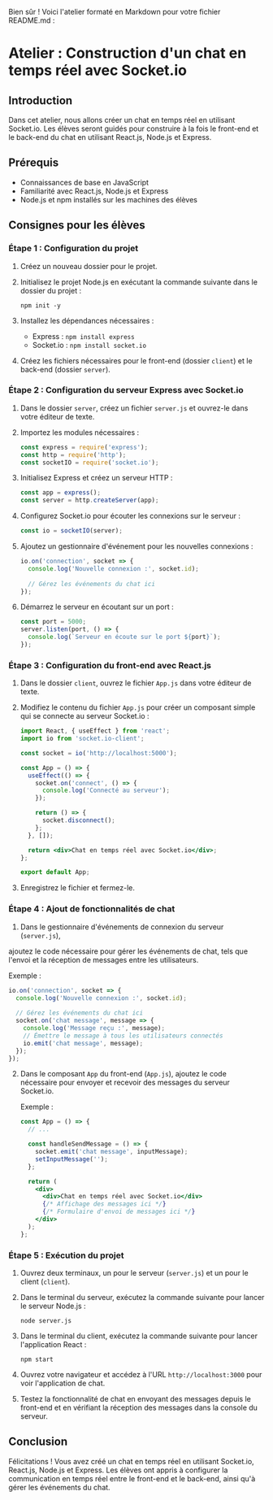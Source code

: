 Bien sûr ! Voici l'atelier formaté en Markdown pour votre fichier README.md :

# Atelier : Construction d'un chat en temps réel avec Socket.io

## Introduction
Dans cet atelier, nous allons créer un chat en temps réel en utilisant Socket.io. Les élèves seront guidés pour construire à la fois le front-end et le back-end du chat en utilisant React.js, Node.js et Express.

## Prérequis
- Connaissances de base en JavaScript
- Familiarité avec React.js, Node.js et Express
- Node.js et npm installés sur les machines des élèves

## Consignes pour les élèves

### Étape 1 : Configuration du projet

1. Créez un nouveau dossier pour le projet.

2. Initialisez le projet Node.js en exécutant la commande suivante dans le dossier du projet :
   ```
   npm init -y
   ```

3. Installez les dépendances nécessaires :
   - Express : `npm install express`
   - Socket.io : `npm install socket.io`

4. Créez les fichiers nécessaires pour le front-end (dossier `client`) et le back-end (dossier `server`).

### Étape 2 : Configuration du serveur Express avec Socket.io

1. Dans le dossier `server`, créez un fichier `server.js` et ouvrez-le dans votre éditeur de texte.

2. Importez les modules nécessaires :
   ```javascript
   const express = require('express');
   const http = require('http');
   const socketIO = require('socket.io');
   ```

3. Initialisez Express et créez un serveur HTTP :
   ```javascript
   const app = express();
   const server = http.createServer(app);
   ```

4. Configurez Socket.io pour écouter les connexions sur le serveur :
   ```javascript
   const io = socketIO(server);
   ```

5. Ajoutez un gestionnaire d'événement pour les nouvelles connexions :
   ```javascript
   io.on('connection', socket => {
     console.log('Nouvelle connexion :', socket.id);
     
     // Gérez les événements du chat ici
   });
   ```

6. Démarrez le serveur en écoutant sur un port :
   ```javascript
   const port = 5000;
   server.listen(port, () => {
     console.log(`Serveur en écoute sur le port ${port}`);
   });
   ```

### Étape 3 : Configuration du front-end avec React.js

1. Dans le dossier `client`, ouvrez le fichier `App.js` dans votre éditeur de texte.

2. Modifiez le contenu du fichier `App.js` pour créer un composant simple qui se connecte au serveur Socket.io :
   ```jsx
   import React, { useEffect } from 'react';
   import io from 'socket.io-client';

   const socket = io('http://localhost:5000');

   const App = () => {
     useEffect(() => {
       socket.on('connect', () => {
         console.log('Connecté au serveur');
       });

       return () => {
         socket.disconnect();
       };
     }, []);

     return <div>Chat en temps réel avec Socket.io</div>;
   };

   export default App;
   ```

3. Enregistrez le fichier et fermez-le.

### Étape 4 : Ajout de fonctionnalités de chat

1. Dans le gestionnaire d'événements de connexion du serveur (`server.js`),

 ajoutez le code nécessaire pour gérer les événements de chat, tels que l'envoi et la réception de messages entre les utilisateurs.

   Exemple :
   ```javascript
   io.on('connection', socket => {
     console.log('Nouvelle connexion :', socket.id);
     
     // Gérez les événements du chat ici
     socket.on('chat message', message => {
       console.log('Message reçu :', message);
       // Émettre le message à tous les utilisateurs connectés
       io.emit('chat message', message);
     });
   });
   ```

2. Dans le composant `App` du front-end (`App.js`), ajoutez le code nécessaire pour envoyer et recevoir des messages du serveur Socket.io.

   Exemple :
   ```jsx
   const App = () => {
     // ...

     const handleSendMessage = () => {
       socket.emit('chat message', inputMessage);
       setInputMessage('');
     };

     return (
       <div>
         <div>Chat en temps réel avec Socket.io</div>
         {/* Affichage des messages ici */}
         {/* Formulaire d'envoi de messages ici */}
       </div>
     );
   };
   ```

### Étape 5 : Exécution du projet

1. Ouvrez deux terminaux, un pour le serveur (`server.js`) et un pour le client (`client`).

2. Dans le terminal du serveur, exécutez la commande suivante pour lancer le serveur Node.js :
   ```
   node server.js
   ```

3. Dans le terminal du client, exécutez la commande suivante pour lancer l'application React :
   ```
   npm start
   ```

4. Ouvrez votre navigateur et accédez à l'URL `http://localhost:3000` pour voir l'application de chat.

5. Testez la fonctionnalité de chat en envoyant des messages depuis le front-end et en vérifiant la réception des messages dans la console du serveur.

## Conclusion
Félicitations ! Vous avez créé un chat en temps réel en utilisant Socket.io, React.js, Node.js et Express. Les élèves ont appris à configurer la communication en temps réel entre le front-end et le back-end, ainsi qu'à gérer les événements du chat.
